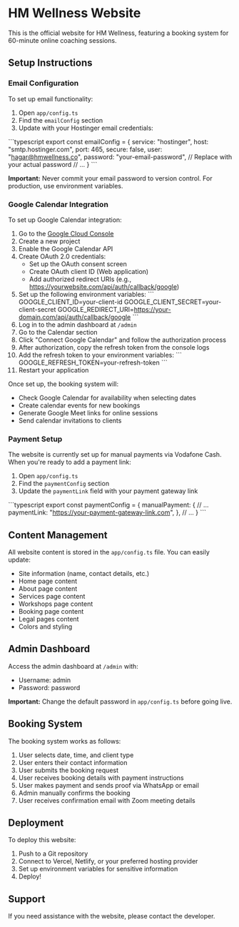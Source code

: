 # HM Wellness Website

This is the official website for HM Wellness, featuring a booking system for 60-minute online coaching sessions.

## Setup Instructions

### Email Configuration

To set up email functionality:

1. Open `app/config.ts`
2. Find the `emailConfig` section
3. Update with your Hostinger email credentials:

\`\`\`typescript
export const emailConfig = {
  service: "hostinger",
  host: "smtp.hostinger.com",
  port: 465,
  secure: false,
  user: "hagar@hmwellness.co",
  password: "your-email-password", // Replace with your actual password
  // ...
}
\`\`\`

**Important:** Never commit your email password to version control. For production, use environment variables.

### Google Calendar Integration

To set up Google Calendar integration:

1. Go to the [Google Cloud Console](https://console.cloud.google.com/)
2. Create a new project
3. Enable the Google Calendar API
4. Create OAuth 2.0 credentials:
   - Set up the OAuth consent screen
   - Create OAuth client ID (Web application)
   - Add authorized redirect URIs (e.g., https://yourwebsite.com/api/auth/callback/google)
5. Set up the following environment variables:
   \`\`\`
   GOOGLE_CLIENT_ID=your-client-id
   GOOGLE_CLIENT_SECRET=your-client-secret
   GOOGLE_REDIRECT_URI=https://your-domain.com/api/auth/callback/google
   \`\`\`
6. Log in to the admin dashboard at `/admin`
7. Go to the Calendar section
8. Click "Connect Google Calendar" and follow the authorization process
9. After authorization, copy the refresh token from the console logs
10. Add the refresh token to your environment variables:
    \`\`\`
    GOOGLE_REFRESH_TOKEN=your-refresh-token
    \`\`\`
11. Restart your application

Once set up, the booking system will:
- Check Google Calendar for availability when selecting dates
- Create calendar events for new bookings
- Generate Google Meet links for online sessions
- Send calendar invitations to clients

### Payment Setup

The website is currently set up for manual payments via Vodafone Cash. When you're ready to add a payment link:

1. Open `app/config.ts`
2. Find the `paymentConfig` section
3. Update the `paymentLink` field with your payment gateway link

\`\`\`typescript
export const paymentConfig = {
  manualPayment: {
    // ...
    paymentLink: "https://your-payment-gateway-link.com",
  },
  // ...
}
\`\`\`

## Content Management

All website content is stored in the `app/config.ts` file. You can easily update:

- Site information (name, contact details, etc.)
- Home page content
- About page content
- Services page content
- Workshops page content
- Booking page content
- Legal pages content
- Colors and styling

## Admin Dashboard

Access the admin dashboard at `/admin` with:

- Username: admin
- Password: password

**Important:** Change the default password in `app/config.ts` before going live.

## Booking System

The booking system works as follows:

1. User selects date, time, and client type
2. User enters their contact information
3. User submits the booking request
4. User receives booking details with payment instructions
5. User makes payment and sends proof via WhatsApp or email
6. Admin manually confirms the booking
7. User receives confirmation email with Zoom meeting details

## Deployment

To deploy this website:

1. Push to a Git repository
2. Connect to Vercel, Netlify, or your preferred hosting provider
3. Set up environment variables for sensitive information
4. Deploy!

## Support

If you need assistance with the website, please contact the developer.
